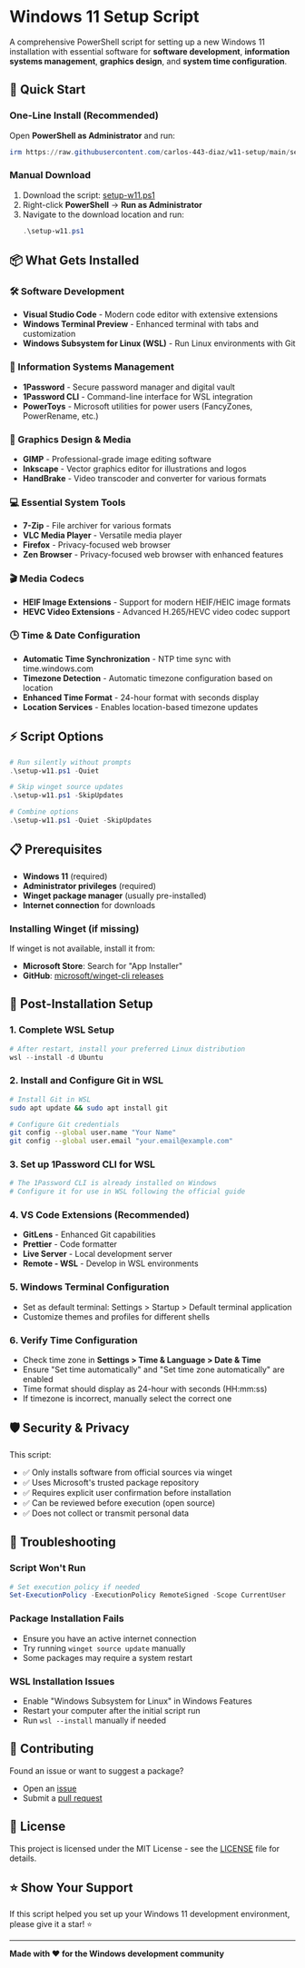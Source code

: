 # Windows 11 Setup Script

A comprehensive PowerShell script for setting up a new Windows 11 installation with essential software for **software development**, **information systems management**, **graphics design**, and **system time configuration**.

## 🚀 Quick Start

### One-Line Install (Recommended)
Open **PowerShell as Administrator** and run:

```powershell
irm https://raw.githubusercontent.com/carlos-443-diaz/w11-setup/main/setup-w11.ps1 | iex
```

### Manual Download
1. Download the script: [setup-w11.ps1](https://raw.githubusercontent.com/carlos-443-diaz/w11-setup/main/setup-w11.ps1)
2. Right-click **PowerShell** → **Run as Administrator**
3. Navigate to the download location and run:
   ```powershell
   .\setup-w11.ps1
   ```

## 📦 What Gets Installed

### 🛠️ Software Development
- **Visual Studio Code** - Modern code editor with extensive extensions
- **Windows Terminal Preview** - Enhanced terminal with tabs and customization
- **Windows Subsystem for Linux (WSL)** - Run Linux environments with Git

### 🔧 Information Systems Management
- **1Password** - Secure password manager and digital vault
- **1Password CLI** - Command-line interface for WSL integration
- **PowerToys** - Microsoft utilities for power users (FancyZones, PowerRename, etc.)

### 🎨 Graphics Design & Media
- **GIMP** - Professional-grade image editing software
- **Inkscape** - Vector graphics editor for illustrations and logos
- **HandBrake** - Video transcoder and converter for various formats

### 💻 Essential System Tools
- **7-Zip** - File archiver for various formats
- **VLC Media Player** - Versatile media player
- **Firefox** - Privacy-focused web browser
- **Zen Browser** - Privacy-focused web browser with enhanced features

### 🎬 Media Codecs
- **HEIF Image Extensions** - Support for modern HEIF/HEIC image formats
- **HEVC Video Extensions** - Advanced H.265/HEVC video codec support

### 🕒 Time & Date Configuration
- **Automatic Time Synchronization** - NTP time sync with time.windows.com
- **Timezone Detection** - Automatic timezone configuration based on location
- **Enhanced Time Format** - 24-hour format with seconds display
- **Location Services** - Enables location-based timezone updates

## ⚡ Script Options

```powershell
# Run silently without prompts
.\setup-w11.ps1 -Quiet

# Skip winget source updates
.\setup-w11.ps1 -SkipUpdates

# Combine options
.\setup-w11.ps1 -Quiet -SkipUpdates
```

## 📋 Prerequisites

- **Windows 11** (required)
- **Administrator privileges** (required)
- **Winget package manager** (usually pre-installed)
- **Internet connection** for downloads

### Installing Winget (if missing)
If winget is not available, install it from:
- **Microsoft Store**: Search for "App Installer"
- **GitHub**: [microsoft/winget-cli releases](https://github.com/microsoft/winget-cli/releases)

## 🔧 Post-Installation Setup

### 1. Complete WSL Setup
```powershell
# After restart, install your preferred Linux distribution
wsl --install -d Ubuntu
```

### 2. Install and Configure Git in WSL
```bash
# Install Git in WSL
sudo apt update && sudo apt install git

# Configure Git credentials
git config --global user.name "Your Name"
git config --global user.email "your.email@example.com"
```

### 3. Set up 1Password CLI for WSL
```bash
# The 1Password CLI is already installed on Windows
# Configure it for use in WSL following the official guide
```

### 4. VS Code Extensions (Recommended)
- **GitLens** - Enhanced Git capabilities
- **Prettier** - Code formatter
- **Live Server** - Local development server
- **Remote - WSL** - Develop in WSL environments

### 5. Windows Terminal Configuration
- Set as default terminal: Settings > Startup > Default terminal application
- Customize themes and profiles for different shells

### 6. Verify Time Configuration
- Check time zone in **Settings > Time & Language > Date & Time**
- Ensure "Set time automatically" and "Set time zone automatically" are enabled
- Time format should display as 24-hour with seconds (HH:mm:ss)
- If timezone is incorrect, manually select the correct one

## 🛡️ Security & Privacy

This script:
- ✅ Only installs software from official sources via winget
- ✅ Uses Microsoft's trusted package repository
- ✅ Requires explicit user confirmation before installation
- ✅ Can be reviewed before execution (open source)
- ✅ Does not collect or transmit personal data

## 🐛 Troubleshooting

### Script Won't Run
```powershell
# Set execution policy if needed
Set-ExecutionPolicy -ExecutionPolicy RemoteSigned -Scope CurrentUser
```

### Package Installation Fails
- Ensure you have an active internet connection
- Try running `winget source update` manually
- Some packages may require a system restart

### WSL Installation Issues
- Enable "Windows Subsystem for Linux" in Windows Features
- Restart your computer after the initial script run
- Run `wsl --install` manually if needed

## 🤝 Contributing

Found an issue or want to suggest a package? 
- Open an [issue](https://github.com/carlos-443-diaz/w11-setup/issues)
- Submit a [pull request](https://github.com/carlos-443-diaz/w11-setup/pulls)

## 📄 License

This project is licensed under the MIT License - see the [LICENSE](LICENSE) file for details.

## ⭐ Show Your Support

If this script helped you set up your Windows 11 development environment, please give it a star! ⭐

---

**Made with ❤️ for the Windows development community**
